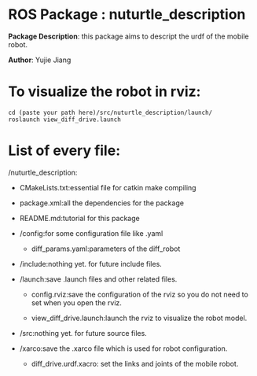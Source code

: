 # ROS Package : nuturtle_description

**Package Description**: this package aims to descript the urdf of the mobile robot.

**Author**: Yujie Jiang

# To visualize the robot in rviz:
    cd (paste your path here)/src/nuturtle_description/launch/
    roslaunch view_diff_drive.launch

# List of every file:
/nuturtle_description:

  - CMakeLists.txt:essential file for catkin make compiling
	
  - package.xml:all the dependencies for the package
	
  - README.md:tutorial for this package
	
  - /config:for some configuration file like .yaml
	
	- diff_params.yaml:parameters of the diff_robot
		
  - /include:nothing yet. for future include files.

  - /launch:save .launch files and other related files.
	
	- config.rviz:save the configuration of the rviz so you do not need to set when you open the rviz.
	
	- view_diff_drive.launch:launch the rviz to visualize the robot model.

  - /src:nothing yet. for future source files.
  
  - /xarco:save the .xarco file which is used for robot configuration.
	
	- diff_drive.urdf.xacro: set the links and joints of the mobile robot.
	
	
